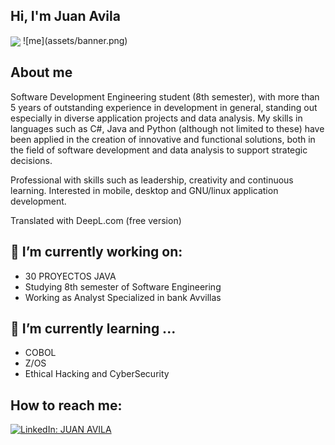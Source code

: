 ## Hi, I'm Juan Avila
<img align='center' src="assets/progammingBoy.gif" width="50">
![me](assets/banner.png)

## About me
Software Development Engineering student (8th semester), with more than 5 years of outstanding experience in development in general, standing out especially in diverse application projects and data analysis. My skills in languages such as C#, Java and Python (although not limited to these) have been applied in the creation of innovative and functional solutions, both in the field of software development and data analysis to support strategic decisions.

Professional with skills such as leadership, creativity and continuous learning. Interested in mobile, desktop and GNU/linux application development.

Translated with DeepL.com (free version)

## 🔭 I’m currently working on:
  - 30 PROYECTOS JAVA
  - Studying 8th semester of Software Engineering
  - Working as Analyst Specialized in bank Avvillas
  
## 🌱 I’m currently learning ...
  - COBOL
  - Z/OS
  - Ethical Hacking and CyberSecurity

## How to reach me:
[![LinkedIn: JUAN AVILA](https://img.shields.io/badge/-JuanAvilaOficial-blue?style=flat-square&logo=Linkedin&logoColor=white&link=https://www.linkedin.com/in/thaianebraga/)](https://www.linkedin.com/in/juan-manuel-avila-perez-97a62a192/)
